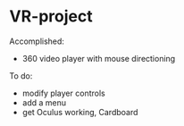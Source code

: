 # VR-project

Accomplished: 
<ul>
<li>360 video player with mouse directioning
</ul>

To do: 
<ul>
<li>modify player controls
<li>add a menu
<li>get Oculus working, Cardboard
</ul>
